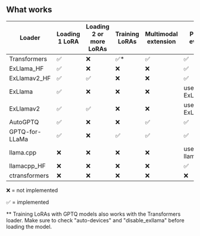 ## What works

| Loader         | Loading 1 LoRA | Loading 2 or more LoRAs | Training LoRAs | Multimodal extension | Perplexity evaluation |
|----------------|----------------|-------------------------|----------------|----------------------|-----------------------|
| Transformers   |       ✅       |           ❌            |       ✅*       |          ✅          |           ✅          |
| ExLlama_HF     |       ✅       |           ❌            |       ❌       |          ❌          |           ✅          |
| ExLlamav2_HF   |       ✅       |           ✅            |       ❌       |          ❌          |           ✅          |
| ExLlama        |       ✅       |           ❌            |       ❌       |          ❌          |           use ExLlama_HF      |
| ExLlamav2      |       ✅       |           ✅            |       ❌       |          ❌          |           use ExLlamav2_HF    |
| AutoGPTQ       |       ✅       |           ❌            |       ❌       |          ✅          |           ✅          |
| GPTQ-for-LLaMa |       ✅       |           ❌            |       ✅       |          ✅          |           ✅          |
| llama.cpp      |       ❌       |           ❌            |       ❌       |          ❌          |           use llamacpp_HF    |
| llamacpp_HF    |       ❌       |           ❌            |       ❌       |          ❌          |           ✅          |
| ctransformers  |       ❌       |           ❌            |       ❌       |          ❌          |           ❌          |

❌ = not implemented

✅ = implemented

** Training LoRAs with GPTQ models also works with the Transformers loader. Make sure to check "auto-devices" and "disable_exllama" before loading the model.